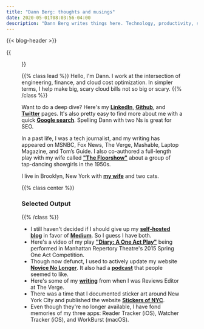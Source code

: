 ```yaml
---
title: "Dann Berg: thoughts and musings"
date: 2020-05-01T08:03:56-04:00
description: "Dann Berg writes things here. Technology, productivity, startups, and more."
---
```


<!-- Text for the header is in the shortcode -->
{{< blog-header >}}

{{<figure src="/images/dannberg.png" class="pull-left" >}}

{{% class lead %}}
Hello, I'm Dann. I work at the intersection of engineering, finance, and cloud cost optimization. In simpler terms, I help make big, scary cloud bills not so big or scary.
{{% /class %}}

Want to do a deep dive? Here's my **[LinkedIn](https://www.linkedin.com/in/dannberg/)**, **[Github](https://github.com/dannberg)**, and **[Twitter](https://twitter.com/dannberg)** pages. It's also pretty easy to find more about me with a quick **[Google search](https://www.google.com/search?q=dann+berg)**. Spelling Dann with two Ns is great for SEO.

In a past life, I was a tech journalist, and my writing has appeared on MSNBC, Fox News, The Verge, Mashable, Laptop Magazine, and Tom’s Guide. I also co-authored a full-length play with my wife called **["The Floorshow"](http://combustioncollective.org/the-floorshow/)** about a group of tap-dancing showgirls in the 1950s.

I live in Brooklyn, New York with **[my wife](http://asuleen.com)** and two cats.

{{% class center %}}
### Selected Output
{{% /class %}}

- I still haven't decided if I should give up my **[self-hosted blog](http://iamdann.com)** in favor of **[Medium](https://medium.com/@dannberg)**. So I guess I have both.
- Here's a video of my play **["Diary: A One Act Play"](https://vimeo.com/123011482)** being performed in Manhattan Repertory Theatre's 2015 Spring One Act Competition.
- Though now defunct, I used to actively update my website **[Novice No Longer](http://novicenolonger.com)**. It also had a **[podcast](https://itunes.apple.com/us/podcast/novice-no-longer-podcast-escape-novice-dom-build-life/id791188761?mt=2)** that people seemed to like.
- Here's some of my **[writing](https://www.theverge.com/users/DannBerg/posts)** from when I was Reviews Editor at The Verge.
- There was a time that I documented sticker art around New York City and published the website **[Stickers of NYC](http://www.stickersofnyc.com/)**.
- Even though they're no longer available, I have fond memories of my three apps: Reader Tracker (iOS), Watcher Tracker (iOS), and WorkBurst (macOS).
